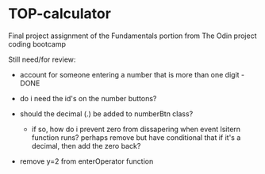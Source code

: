 # TOP-calculator
Final project assignment of the Fundamentals portion from
 The Odin project coding bootcamp

Still need/for review:
- account for someone entering a number that is more than one digit - DONE

- do i need the id's on the number buttons? 

- should the decimal (.) be added to numberBtn class?
  - if so, how do i prevent zero from dissapering when event lsitern function
    runs?  perhaps remove but have conditional that if it's a decimal, 
    then add the zero back?


- remove y=2 from enterOperator function

